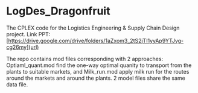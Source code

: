 # LogDes_Dragonfruit

The CPLEX code for the Logistics Engineering & Supply Chain Design project. Link PPT: [https://drive.google.com/drive/folders/1aZxom3_2tS2jTI1yyAp9YTJvg-cg26my](url)

The repo contains mod files corresponding with 2 approaches: Optiaml_quant.mod find the one-way optimal quanity to transport from the plants to suitable markets, and Milk_run.mod apply milk run for the routes around the markets and around the plants. 2 model files share the same data file.
